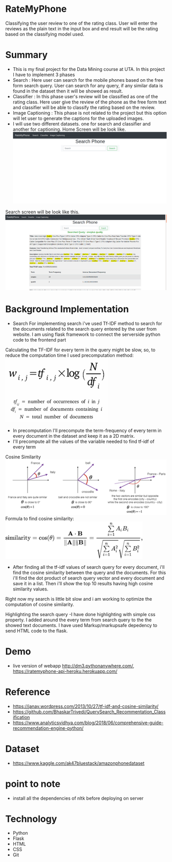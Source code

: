 # RateMyPhone
Classifying the user review to one of the rating class. User will enter the reviews as the plain text in the input box and end result will be the rating based on the classifying model used.

# Summary
- This is my final project for the Data Mining course at UTA. In this project I have to implement 3 phases
- Search : Here user can search for the mobile phones based on the free form search query. User can search for any query, if any similar data is found in the dataset then it will be showed as result.
- Classifier : In this phase user's review will be classified as one of the rating class. Here user give the review of the phone as the free form text and classifier will be able to classify the rating based on the review.
- Image Captioning : This phase is not related to the project but this option will let user to generate the captions for the uploaded images.
- I will use two different datasets. one for search and classifier and another for captioning.
Home Screen will be look like.
![](https://github.com/ankitrathore25/RateMyPhone/blob/master/img/AppHomePage.png)

Search screen will be look like this.
![](https://github.com/ankitrathore25/RateMyPhone/blob/master/img/searchScreen.png)

# Background Implementation
- Search
For implementing search i've used Tf-IDF method to search for the documents related to the search query entered by the user from website.
I am using flask framework to connect the serverside python code to the frontend part

Calculating the TF-IDF for every term in the query might be slow, so, to reduce the computation time I used precomputation method:
![](https://github.com/ankitrathore25/RateMyPhone/blob/master/img/tfidf.png)

- In precomputation I'll precompute the term-frequency of every term in every document in the dataset and keep it as a 2D matrix. 
- I'll precompute all the values of the variable needed to find tf-idf of every term

Cosine Similarity
![](https://github.com/ankitrathore25/RateMyPhone/blob/master/img/cosine_sim.png)
Formula to find cosine similarity:
![](https://github.com/ankitrathore25/RateMyPhone/blob/master/img/similarity.png)
- After finding all the tf-idf values of search query for every document, i'll find the cosine similarity between the query and the documents.
For this i'll find the dot product of search query vector and every document and save it in a list.
Then i'll show the top 10 results having high cosine similarity values.

Right now my search is little bit slow and i am working to optimize the computation of cosine similarity.

Highlighting the search query
-I have done highlighting with simple css property. I added <span style="background:yellow;"></span> around the every term from search query to the the showed text documents. I have used Markup/markupsafe depedency to send HTML code to the flask.

# Demo
- live version of webapp http://dm3.pythonanywhere.com/, https://ratemyphone-api-heroku.herokuapp.com/

# Reference
- https://janav.wordpress.com/2013/10/27/tf-idf-and-cosine-similarity/
- https://github.com/BhaskarTrivedi/QuerySearch_Recommentation_Classification
- https://www.analyticsvidhya.com/blog/2018/06/comprehensive-guide-recommendation-engine-python/

# Dataset
- https://www.kaggle.com/ak47bluestack/amazonphonedataset

# point to note
- install all the dependencies of nltk before deploying on server

# Technology
- Python
- Flask
- HTML
- CSS
- Git
